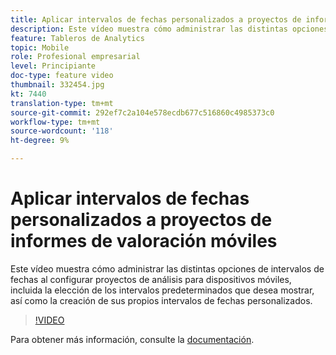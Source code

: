 ```yaml
---
title: Aplicar intervalos de fechas personalizados a proyectos de informes de valoración móviles
description: Este vídeo muestra cómo administrar las distintas opciones de intervalos de fechas al configurar proyectos de análisis para dispositivos móviles, incluida la elección de los intervalos predeterminados que desea mostrar, así como la creación de sus propios intervalos de fechas personalizados.
feature: Tableros de Analytics
topic: Mobile
role: Profesional empresarial
level: Principiante
doc-type: feature video
thumbnail: 332454.jpg
kt: 7440
translation-type: tm+mt
source-git-commit: 292ef7c2a104e578ecdb677c516860c4985373c0
workflow-type: tm+mt
source-wordcount: '118'
ht-degree: 9%

---
```



# Aplicar intervalos de fechas personalizados a proyectos de informes de valoración móviles

Este vídeo muestra cómo administrar las distintas opciones de intervalos de fechas al configurar proyectos de análisis para dispositivos móviles, incluida la elección de los intervalos predeterminados que desea mostrar, así como la creación de sus propios intervalos de fechas personalizados.

>[!VIDEO](https://video.tv.adobe.com/v/332454/?quality=12&learn=on)

Para obtener más información, consulte la [documentación](https://experienceleague.adobe.com/docs/analytics/analyze/mobapp/curator.html).
